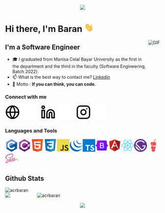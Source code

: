 <p align="center">
  <img src="https://capsule-render.vercel.app/api?type=waving&color=gradient&height=90"/>
</p>

# Hi there, I'm Baran <img width="30px" height="30" src="https://github.com/SatYu26/SatYu26/raw/master/Assets/Hi.gif" />

<img align="right" alt="GIF" height="160px" src="https://octodex.github.com/images/daftpunktocat-guy.gif" />

## I'm a Software Engineer

- 🎓 I graduated from Manisa Celal Bayar University as the first in the department and the third in the faculty (Software Engineering, Batch 2022).
- 📫 What is the best way to contact me? [Linkedin](https://www.linkedin.com/in/acrbaran/)
- 🎯 Motto : **If you can think, you can code.**

### Connect with me

[![website](./img/globe-light.svg)](https://www.acarbaran.com/#gh-light-mode-only)
[![website](./img/globe-dark.svg)](https://www.acarbaran.com/#gh-dark-mode-only)
&nbsp;&nbsp;
[![website](./img/linkedin-light.svg)](https://www.linkedin.com/in/acarbaran/#gh-light-mode-only)
[![website](./img/linkedin-dark.svg)](https://www.linkedin.com/in/acarbaran/#gh-dark-mode-only)
&nbsp;&nbsp;
[![website](./img/instagram-light.svg)](https://www.instagram.com/acr_baran/#gh-light-mode-only)
[![website](./img/instagram-dark.svg)](https://www.instagram.com/acr_baran/#gh-dark-mode-only)

### Languages and Tools

<a href="https://www.cprogramming.com/" target="_blank"><img align="left" src="https://github.com/devicons/devicon/blob/master/icons/c/c-original.svg" alt="c" height="42px"/></a>
<a href="https://docs.microsoft.com/en-us/dotnet/csharp/" target="_blank"><img align="left" src="https://github.com/devicons/devicon/blob/master/icons/csharp/csharp-original.svg" alt="csharp" height="42px"/></a>
<a href="https://html.com/" target="_blank"><img align="left" src="https://github.com/devicons/devicon/blob/master/icons/html5/html5-original.svg" alt="html" height="42px"/></a>
<a href="https://www.w3schools.com/css/" target="_blank"><img align="left" src="https://github.com/devicons/devicon/blob/master/icons/css3/css3-original.svg" alt="css" height="42px"/></a>
<a href="https://www.javascript.com/" target="_blank"><img align="left" src="https://github.com/devicons/devicon/blob/master/icons/javascript/javascript-original.svg" alt="js" height="42px"/></a>
<a href="https://jquery.com/" target="_blank"><img align="left" src="https://github.com/devicons/devicon/blob/master/icons/jquery/jquery-original.svg" alt="jquery" height="42px"/></a>
<a href="https://www.typescriptlang.org/" target="_blank"><img align="left" src="https://github.com/devicons/devicon/blob/master/icons/typescript/typescript-original.svg" alt="ts" height="42px"/></a>
<a href="https://getbootstrap.com/" target="_blank"><img align="left" src="https://github.com/devicons/devicon/blob/master/icons/bootstrap/bootstrap-original.svg" alt="bootstrap" height="42px"/></a>
<a href="https://angular.io/" target="_blank"><img align="left" src="https://github.com/devicons/devicon/blob/master/icons/angularjs/angularjs-original.svg" alt="angular" height="42px"/></a>
<a href="https://reactjs.org/" target="_blank"><img align="left" src="https://github.com/devicons/devicon/blob/master/icons/react/react-original.svg" alt="react" height="42px"/></a>
<a href="https://www.gatsbyjs.com/" target="_blank"><img align="left" src="https://github.com/devicons/devicon/blob/master/icons/gatsby/gatsby-original.svg" alt="gatsby" height="42px"/></a>
<a href="https://gulpjs.com/" target="_blank"><img align="left" src="https://github.com/devicons/devicon/blob/master/icons/gulp/gulp-plain.svg" alt="gulp" height="42px"/></a>
<a href="https://sass-lang.com/" target="_blank"><img src="https://github.com/devicons/devicon/blob/master/icons/sass/sass-original.svg" alt="sass" height="42px"/></a>

## Github Stats

<img style="width:400px;display: inline;" align="left" src="https://github-readme-stats.vercel.app/api?username=acrbaran&show_icons=true&locale=en&include_all_commits=true&count_private=true&theme=nord" alt="acrbaran" />

<img style="width:400px;display: inline;" align="right" src="https://github-readme-stats.vercel.app/api/top-langs/?username=acrbaran&layout=compact&theme=nord" alt="acrbaran" />

<a href="https://hits.seeyoufarm.com"><img src="https://hits.seeyoufarm.com/api/count/incr/badge.svg?url=https%3A%2F%2Fgithub.com%2Facrbaran&count_bg=%23649698&title_bg=%23555555&icon=&icon_color=%23E7E7E7&title=hits&edge_flat=true"/></a>

<p align="center">
  <img src="https://capsule-render.vercel.app/api?type=waving&color=gradient&height=90&section=footer"/>
</p>
